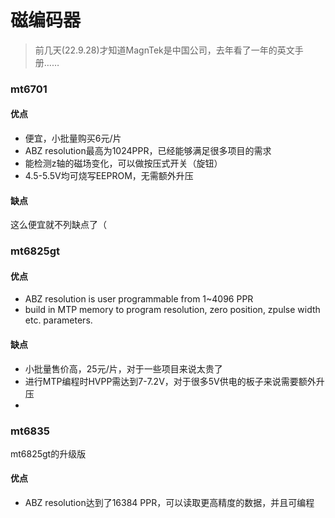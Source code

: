 # 磁编码器

> 前几天(22.9.28)才知道MagnTek是中国公司，去年看了一年的英文手册……

### mt6701

#### 优点

- 便宜，小批量购买6元/片
- ABZ resolution最高为1024PPR，已经能够满足很多项目的需求
- 能检测z轴的磁场变化，可以做按压式开关（旋钮）
- 4.5-5.5V均可烧写EEPROM，无需额外升压

#### 缺点

这么便宜就不列缺点了（



### mt6825gt

#### 优点

- ABZ resolution is user programmable from 1~4096 PPR
-  build in MTP memory to program resolution, zero position, zpulse width etc. parameters.

#### 缺点

- 小批量售价高，25元/片，对于一些项目来说太贵了
- 进行MTP编程时HVPP需达到7-7.2V，对于很多5V供电的板子来说需要额外升压
- 

### mt6835

mt6825gt的升级版

#### 优点

- ABZ resolution达到了16384 PPR，可以读取更高精度的数据，并且可编程